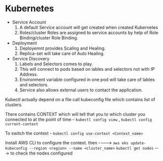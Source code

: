 # Kubernetes

  * Service Account
      1. A default Service account will get created when created Kubernetes
      2. Roles/cluster Roles are assigned to service accounts by help of Role Binding/cluster Role Binding.
  * Deployment
      1. Deployemnt provides Scaling and Healing.
      2. Replica-set will take care of Auto Healing.
  * Service Discovery
      1. Labels and Selectors comes to play.
      2. This will connect to pods based on lables and selectors not with IP Address.
      3. Environment variable configured in one pod will take care of lables and selectors.
      4. Service also allows external users to contact the application.

Kubectl actually depend on a file call kubeconfig file which contains list of clusters.

There contains CONTEXT which will tell that you to which cluster you connected to at the point of time - 
```kubectl config view``` , ```kubectl config current-context```

To switch the context - ```kubectl config use-context <Context_name>``` 

Install AWS CLI to configure the context. then ----> ```aws eks update-kubeconfig --region <region> --name <cluster_name>```
```kubectl get nodes``` ---> to check the nodes configured



